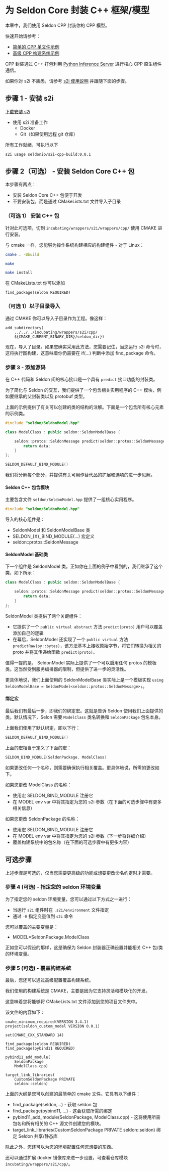 # 为 Seldon Core 封装 C++ 框架/模型

本章中，我们使用 Seldon CPP 封装你的 CPP 模型。

快速开始请参考：

* [简单的 CPP 单文件示例](../examples/cpp_simple)
* [高级 CPP 构建系统示例](../examples/cpp_advanced)

CPP 封装通过 C++ 打包利用 [Python Inference Server](../python) 进行核心 CPP 原生组件通信。

如果你对 s2i 不熟悉，请参考 [s2i 使用说明](../wrappers/s2i.md) 并跟随下面的步骤。

## 步骤 1 - 安装 s2i

[下载安装 s2i](https://github.com/openshift/source-to-image#installation)

 * 使用 s2i 准备工作
   * Docker
   * Git（如果使用远程 git 仓库）

所有工作就绪，可执行以下

```bash
s2i usage seldonio/s2i-cpp-build:0.0.1
```

## 步骤 2（可选） - 安装 Seldon Core C++ 包

本步骤有两点：

* 安装 Seldon Core C++ 包便于开发
* 不要安装包，而是通过 CMakeLists.txt 文件导入子目录

### （可选 1） 安装 C++ 包

针对此可选项，切到 `incubating/wrappers/s2i/wrappers/cpp/` 使用 CMAKE 进行安装。

与 cmake 一样，您能够为操作系统构建相应的构建组件 - 对于 Linux：

```bash
cmake . -Bbuild

make

make install
```

在 CMakeLists.txt 你可以添加

```
find_package(seldon REQUIRED)
```

### （可选 1）以子目录导入

通过 CMAKE 你可以导入子目录作为工程。像这样：

```
add_subdirectory(
    ../../../incubating/wrappers/s2i/cpp/
    ${CMAKE_CURRENT_BINARY_DIR}/seldon_dir})
```

现在，导入了目录。如果您确实采用此方法，您需要记住，当您运行 s2i 命令时，这将执行图构建，这意味着你仍需要在 if(...) 判断中添加 find_package 命令。

### 步骤 3 - 添加源码

在 C++ 代码和 Seldon 间的核心接口是一个具有 `predict` 接口功能的封装类。

为了简化与 Seldon 的交互，我们提供了一个包含相关实用程序的 C++ 模块，例如要继承的父封装类以及 protobuf 类型。

上面的示例提供了有关可以创建的类的结构的注解。下面是一个包含所有核心元素的示例类。

```cpp
#include "seldon/SeldonModel.hpp"

class ModelClass : public seldon::SeldonModelBase {

    seldon::protos::SeldonMessage predict(seldon::protos::SeldonMessage &data) override {
        return data;
    }
};

SELDON_DEFAULT_BIND_MODULE()
```

我们将分解每个部分，并提供有关可用作替代品的扩展和选项的进一步见解。

#### Seldon C++ 包含模块

主要包含文件 `seldon/SeldonModel.hpp` 提供了一组核心实用程序。

```cpp
#include "seldon/SeldonModel.hpp"
```

导入的核心组件是：

* SeldonModel<proto> 和 SeldonModelBase 类
* SELDON_{X}_BIND_MODULE(...) 宏定义
* seldon::protos::SeldonMessage

#### SeldonModel 基础类

下一个组件是 SeldonModel 类。正如你在上面的例子中看到的，我们继承了这个类，如下所示：

```cpp
class ModelClass : public seldon::SeldonModelBase {

    seldon::protos::SeldonMessage predict(seldon::protos::SeldonMessage &data) override {
        return data;
    }
};
```

SeldonModel 类提供了两个关键组件：

* 它提供了一个 `public virtual abstract` 方法 `predict(proto)` 用户可以覆盖添加自己的逻辑
* 在幕后，SeldonModel 还实现了一个 `public virtual` 方法`predictRaw(py::bytes)`，该方法基本上接收原始字节，将它们转换为相关的 proto 并将其传递给函数 `predict(proto)`。

值得一提的是， SeldonModel<proto> 实际上提供了一个可以启用任何 protos 的模板类。这当然受到服务编排器的限制，但提供了进一步的灵活性。

更具体地说，我们上面使用的 SeldonModelBase 类实际上是一个模板实现 `using SeldonModelBase = SeldonModel<seldon::protos::SeldonMessage>;`。

#### 绑定宏

最后我们有最后一步，即我们的绑定宏。这就是告诉 Seldon 使用我们上面提供的类。默认情况下，Selon 需要 `ModelClass` 类名转换和 `SeldonPackage` 包名本身。

上面我们使用了默认绑定，即以下行：

```cpp
SELDON_DEFAULT_BIND_MODULE()
```

上面的宏相当于定义了下面的宏：

```cpp
SELDON_BIND_MODULE(SeldonPackage, ModelClass)
```

如果更改任何一个名称，则需要确保执行相关覆盖。更具体地说，所需的更改如下。

如果您更改 ModelClass 的名称：

* 使用宏 SELDON_BIND_MODULE 注册它
* 在 MODEL env var 中将其指定为您的 s2i 参数（在下面的可选步骤中有更多相关信息）

如果您更改 SeldonPackage 的名称：
* 使用宏 SELDON_BIND_MODULE 注册它
* 在 MODEL env var 中将其指定为您的 s2i 参数（下一步将详细介绍）
* 覆盖构建系统中的包名称（在下面的可选步骤中有更多内容）

## 可选步骤

上述步骤是可选的，仅当您需要更高级的功能或想要更改命名约定时才需要。

### 步骤 4 (可选) - 指定您的 seldon 环境变量

为了指定您的 seldon 环境变量，您可以通过以下方式之一进行：

* 当运行 `s2i` 组件时在 `.s2i/environment` 文件指定
* 通过 `-E` 指定变量值到 `s2i` 命令

您可以覆盖的主要变量是：

* MODEL=SeldonPackage.ModelClass

正如您可以假设的那样，这是确保为 Seldon 封装器正确设置并能相关 C++ 包/类的环境变量。

### 步骤 5 (可选) - 覆盖构建系统

最后，您还可以通过高级配置覆盖构建系统。

我们使用的构建系统是 CMAKE，主要是因为它支持灵活和模块化的开发。

这意味着您将能够将 CMakeLists.txt 文件添加到您的项目文件夹中。

该文件的内容如下：

```
cmake_minimum_required(VERSION 3.4.1)
project(seldon_custom_model VERSION 0.0.1)

set(CMAKE_CXX_STANDARD 14)

find_package(seldon REQUIRED)
find_package(pybind11 REQUIRED)

pybind11_add_module(
    SeldonPackage
    ModelClass.cpp)

target_link_libraries(
    CustomSeldonPackage PRIVATE
    seldon::seldon)
```

上面的大纲是您可以创建的最简单的 cmake 文件。它具有以下组件：

* find_package(seldon,...) - 获取 seldon 包
* find_package(pybind11, ...) - 这会获取所需的绑定
* pybind11_add_module(SeldonPackage, ModelClass.cpp) - 这将使用所需包名和所有相关的 C++ 源文件创建您的模块。
* target_link_libraries(CustomSeldonPackage PRIVATE seldon::seldon) 绑定 Seldon 共享/静态库

除此之外，您还可以为您的环境配置任何您想要的东西。

还可以通过扩展 docker 镜像库来进一步设置，可查看仓库模块 `incubating/wrappers/s2i/cpp/`。





